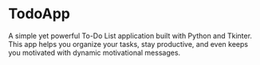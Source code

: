 # TodoApp
A simple yet powerful To-Do List application built with Python and Tkinter. This app helps you organize your tasks, stay productive, and even keeps you motivated with dynamic motivational messages.
